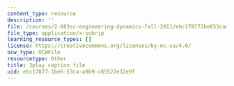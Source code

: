```yaml
---
content_type: resource
description: ''
file: /courses/2-003sc-engineering-dynamics-fall-2011/ebc178771be653caa9b9c85527e32e9f_p9DHjoLS3GA.vtt
file_type: application/x-subrip
learning_resource_types: []
license: https://creativecommons.org/licenses/by-nc-sa/4.0/
ocw_type: OCWFile
resourcetype: Other
title: 3play caption file
uid: ebc17877-1be6-53ca-a9b9-c85527e32e9f
---
```

